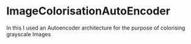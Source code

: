 # ImageColorisationAutoEncoder
In this I used an Autoencoder architecture for the purpose of colorising grayscale Images
